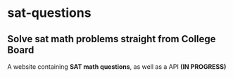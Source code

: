 # sat-questions
## Solve sat math problems straight from College Board 
A website containing **SAT math questions**, as well as a API __(IN PROGRESS)__
